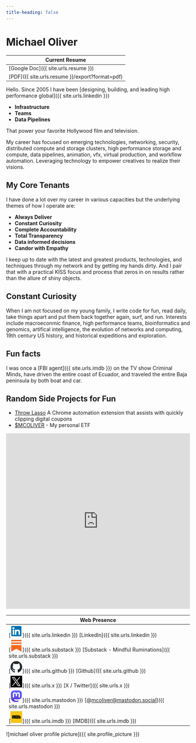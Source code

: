```yaml
---
title-heading: false
---
```

# Michael Oliver

| Current Resume |
| ---------- |
|[Google Doc]({{ site.urls.resume }})|
|[PDF]({{ site.urls.resume }}/export?format=pdf)|

Hello. Since 2005 I have been [designing, building, and leading high performance global]({{ site.urls.linkedin }})
- **Infrastructure**
- **Teams**
- **Data Pipelines**

That power your favorite Hollywood film and television.

My career has focused on emerging technologies, networking, security, distributed compute and storage clusters, high performance storage and compute, data pipelines, animation, vfx, virtual production, and workflow automation.  Leveraging technology to empower creatives to realize their visions.

## My Core Tenants
I have done a lot over my career in various capacities but the underlying themes of how I operate are:
- **Always Deliver**
- **Constant Curiosity**
- **Complete Accountability**
- **Total Transparency**
- **Data informed decisions**
- **Candor with Empathy**

I keep up to date with the latest and greatest products, technologies, and techniques through my network and by getting my hands dirty.  And I pair that with a practical KISS focus and process that zeros in on results rather than the allure of shiny objects.

## Constant Curiosity
When I am not focused on my young family, I write code for fun, read daily, take things apart and put them back together again, surf, and run. Interests include macroeconmic finance, high performance teams, bioinformatics and genomics, artifical intelligence, the evolution of networks and computing, 19th century US history, and historical expeditions and exploration.

## Fun facts
I was once a [FBI agent]({{ site.urls.imdb }}) on the TV show Criminal Minds, have driven the entire coast of Ecuador, and traveled the entire Baja peninsula by both boat and car.

## Random Side Projects for Fun
- [Throw Lasso](https://www.throwlasso.com) A Chrome automation extension that assists with quickly clipping digital coupons
- [$MCOLIVER](https://www.gothematic.com/index/mcoliver) - My personal ETF
<iframe width="100%" height="480" src="https://www.gothematic.com/embed/index/percent-graph/mcoliver" frameborder="0"></iframe>

| Web Presence |
| ---------- |
| [![LinkedIn](assets/images/linkedin.png)]({{ site.urls.linkedin }}) [LinkedIn]({{ site.urls.linkedin }}) |
| [![Substack - Mindful Ruminations](assets/images/substack.png)]({{ site.urls.substack }}) [Substack - Mindful Ruminations]({{ site.urls.substack }})|
| [![Github](assets/images/github.png)]({{ site.urls.github }}) [Github]({{ site.urls.github }})|
| [![X / Twitter](assets/images/x.png)]({{ site.urls.x }}) [X / Twitter]({{ site.urls.x }})|
| [![@mcoliver@mastodon.social](assets/images/mastodon.png)]({{ site.urls.mastodon }}) [@mcoliver@mastodon.social]({{ site.urls.mastodon }})|
| [![IMDB](assets/images/imdb.png)]({{ site.urls.imdb }}) [IMDB]({{ site.urls.imdb }})|

![michael oliver profile picture]({{ site.profile_picture }})
